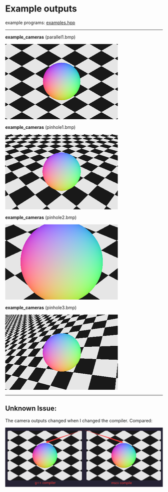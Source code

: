# Example outputs

example programs: [examples.hpp](https://github.com/nyasyamorina/nyasRayTracing/blob/master/examples.hpp)

---

**example_cameras** (parallel1.bmp)

![image](https://raw.githubusercontent.com/nyasyamorina/nyasRayTracing/master/outputs/camera/parallel1.bmp)

**example_cameras** (pinhole1.bmp)

![image](https://raw.githubusercontent.com/nyasyamorina/nyasRayTracing/master/outputs/camera/pinhole1.bmp)

**example_cameras** (pinhole2.bmp)

![image](https://raw.githubusercontent.com/nyasyamorina/nyasRayTracing/master/outputs/camera/pinhole2.bmp)

**example_cameras** (pinhole3.bmp)

![image](https://raw.githubusercontent.com/nyasyamorina/nyasRayTracing/master/outputs/camera/pinhole3.bmp)

---

## Unknown Issue:

The camera outputs changed when I changed the compiler. Compared:

![image](https://raw.githubusercontent.com/nyasyamorina/nyasRayTracing/master/outputs/camera/issue1.png)
